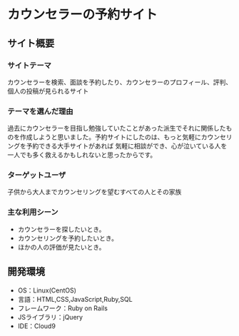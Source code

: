 # カウンセラーの予約サイト

## サイト概要
### サイトテーマ
カウンセラーを検索、面談を予約したり、カウンセラーのプロフィール、評判、個人の投稿が見られるサイト

### テーマを選んだ理由
過去にカウンセラーを目指し勉強していたことがあった派生でそれに関係したものを作成しようと思いました。予約サイトにしたのは、もっと気軽にカウンセリングを予約できる大手サイトがあれば
気軽に相談ができ、心が泣いている人を一人でも多く救えるかもしれないと思ったからです。

### ターゲットユーザ
子供から大人までカウンセリングを望むすべての人とその家族

### 主な利用シーン
* カウンセラーを探したいとき。
* カウンセリングを予約したいとき。
* ほかの人の評価が見たいとき。

## 開発環境
- OS：Linux(CentOS)
- 言語：HTML,CSS,JavaScript,Ruby,SQL
- フレームワーク：Ruby on Rails
- JSライブラリ：jQuery
- IDE：Cloud9